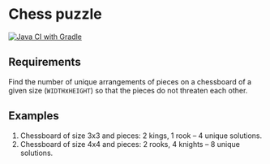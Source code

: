 # Chess puzzle

[![Java CI with Gradle](https://github.com/timakden/chess-puzzle/actions/workflows/gradle.yml/badge.svg)](https://github.com/timakden/chess-puzzle/actions/workflows/gradle.yml)

## Requirements

Find the number of unique arrangements of pieces on a chessboard of a given size (`WIDTH`x`HEIGHT`) so that the pieces
do not threaten each other.

## Examples

1. Chessboard of size 3x3 and pieces: 2 kings, 1 rook – 4 unique solutions.
2. Chessboard of size 4x4 and pieces: 2 rooks, 4 knights – 8 unique solutions.
